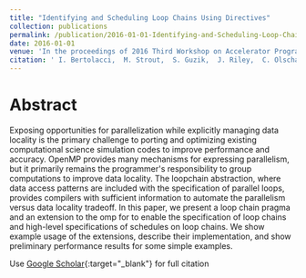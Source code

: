 ```yaml
---
title: "Identifying and Scheduling Loop Chains Using Directives"
collection: publications
permalink: /publication/2016-01-01-Identifying-and-Scheduling-Loop-Chains-Using-Directives
date: 2016-01-01
venue: 'In the proceedings of 2016 Third Workshop on Accelerator Programming Using Directives (WACCPD)'
citation: ' I. Bertolacci,  M. Strout,  S. Guzik,  J. Riley,  C. Olschanowsky, &quot;Identifying and Scheduling Loop Chains Using Directives.&quot; In the proceedings of 2016 Third Workshop on Accelerator Programming Using Directives (WACCPD), 2016.'
---
```


# Abstract
Exposing opportunities for parallelization while explicitly managing data locality is the primary challenge to porting and optimizing existing computational science simulation codes to improve performance and accuracy.
OpenMP provides many mechanisms for expressing parallelism, but it primarily remains the programmer's responsibility to group computations to improve data locality.
The loopchain abstraction, where data access patterns are included with the specification of parallel loops, provides compilers with sufficient information to automate the parallelism versus data locality tradeoff.
In this paper, we present a loop chain pragma and an extension to the omp for to enable the specification of loop chains and high-level specifications of schedules on loop chains.
We show example usage of the extensions, describe their implementation, and show preliminary performance results for some simple examples.


Use [Google Scholar](https://scholar.google.com/scholar?q=Identifying+and+Scheduling+Loop+Chains+Using+Directives){:target="_blank"} for full citation
